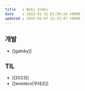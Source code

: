 ```yaml
---
title   : Wiki Index
date    : 2023-01-31 01:56:14 +0900
updated : 2023-02-07 22:33:47 +0900
---
```


## 개발
  * [[gatsby]]

## TIL
  * [[2023]]
  * [[wooteco|우테코]]
